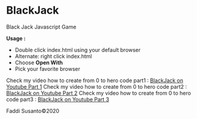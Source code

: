 # BlackJack

Black Jack Javascript Game

<b>Usage :</b>
<ul>
  <li>Double click index.html using your default browser</li>
  <li>Alternate: right click index.html</li>
  <li>Choose <b>Open With</b></li>
  <li>Pick your favorite browser</li>
</ul>

Check my video how to create from 0 to hero code part1 : <a href="https://youtu.be/5E5Nt-TJ_9g" target="_blank">BlackJack on Youtube Part 1</a>
Check my video how to create from 0 to hero code part2 : <a href="https://youtu.be/zaNTZ18PAJs" target="_blank">BlackJack on Youtube Part 2</a>
Check my video how to create from 0 to hero code part3 : <a href="https://youtu.be/eh_eNyPn4Yc" target="_blank">BlackJack on Youtube Part 3</a>

Faddi Susanto&copy;2020

